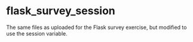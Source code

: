# flask_survey_session
The same files as uploaded for the Flask survey exercise, but modified to use the session variable.
